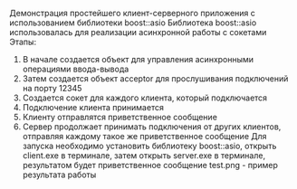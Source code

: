 Демонстрация простейшего клиент-серверного приложения с использованием библиотеки boost::asio
Библиотека boost::asio использовалась для реализации асинхронной работы с сокетами
Этапы:
1. В начале создается объект для управления асинхронными операциями ввода-вывода
2. Затем создается объект acceptor для прослушивания подключений на порту 12345
3. Создается сокет для каждого клиента, который подключается
4. Подключение клиента принимается
5. Клиенту отправлятся приветственное сообщение
6. Сервер продолжает принимать подключения от других клиентов, отправляя каждому такое же приветственное сообщение
Для запуска необходимо установить библиотеку boost::asio, открыть client.exe в терминале, затем открыть server.exe в терминале, результатом будет приветственное сообщение 
test.png - пример результата работы
